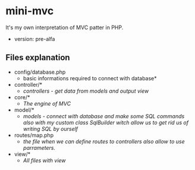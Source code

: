 # mini-mvc

It's my own interpretation of MVC patter in PHP.
* version: pre-alfa

## Files explanation
* config/database.php
    * basic informations required to connect with database*
* controller/*
    * *controllers - get data from models and output view*
* core/* 
    * *The engine of MVC*
* model/*
    * *models - connect with database and make some SQL commands also with my custom class SqlBuilder witch allow us to get rid us of writing SQL by ourself*
* routes/map.php
    * *the file when we can define routes to controllers also allow to use parrameters.*
* view/*
    * *All files with view*